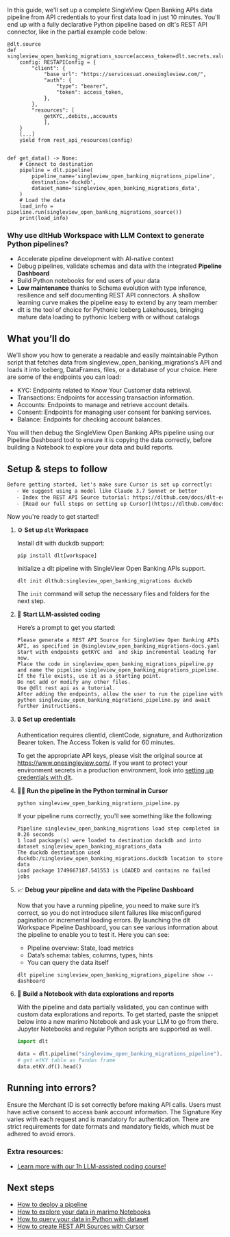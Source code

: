 In this guide, we'll set up a complete SingleView Open Banking APIs data pipeline from API credentials to your first data load in just 10 minutes. You'll end up with a fully declarative Python pipeline based on dlt's REST API connector, like in the partial example code below:

```python-outcome
@dlt.source
def singleview_open_banking_migrations_source(access_token=dlt.secrets.value):
    config: RESTAPIConfig = {
        "client": {
            "base_url": "https://servicesuat.onesingleview.com/",
            "auth": {
                "type": "bearer",
                "token": access_token,
            },
        },
        "resources": [
            getKYC,,debits,,accounts
            ],
    }
    [...]
    yield from rest_api_resources(config)


def get_data() -> None:
    # Connect to destination
    pipeline = dlt.pipeline(
        pipeline_name='singleview_open_banking_migrations_pipeline',
        destination='duckdb',
        dataset_name='singleview_open_banking_migrations_data', 
    )
    # Load the data
    load_info = pipeline.run(singleview_open_banking_migrations_source())
    print(load_info) 
```

### Why use dltHub Workspace with LLM Context to generate Python pipelines?

- Accelerate pipeline development with AI-native context
- Debug pipelines, validate schemas and data with the integrated **Pipeline Dashboard**
- Build Python notebooks for end users of your data
- **Low maintenance** thanks to Schema evolution with type inference, resilience and self documenting REST API connectors. A shallow learning curve makes the pipeline easy to extend by any team member
- dlt is the tool of choice for Pythonic Iceberg Lakehouses, bringing mature data loading to pythonic Iceberg with or without catalogs

## What you’ll do

We’ll show you how to generate a readable and easily maintainable Python script that fetches data from singleview_open_banking_migrations’s API and loads it into Iceberg, DataFrames, files, or a database of your choice. Here are some of the endpoints you can load:

- KYC: Endpoints related to Know Your Customer data retrieval.
- Transactions: Endpoints for accessing transaction information.
- Accounts: Endpoints to manage and retrieve account details.
- Consent: Endpoints for managing user consent for banking services.
- Balance: Endpoints for checking account balances.

You will then debug the SingleView Open Banking APIs pipeline using our Pipeline Dashboard tool to ensure it is copying the data correctly, before building a Notebook to explore your data and build reports.

## Setup & steps to follow

```default
Before getting started, let's make sure Cursor is set up correctly:
   - We suggest using a model like Claude 3.7 Sonnet or better
   - Index the REST API Source tutorial: https://dlthub.com/docs/dlt-ecosystem/verified-sources/rest_api/ and add it to context as **@dlt rest api**
   - [Read our full steps on setting up Cursor](https://dlthub.com/docs/dlt-ecosystem/llm-tooling/cursor-restapi#23-configuring-cursor-with-documentation)
```

Now you're ready to get started!

1. ⚙️ **Set up `dlt` Workspace**
    
    Install dlt with duckdb support:
    ```shell
    pip install dlt[workspace]
    ```

    Initialize a dlt pipeline with SingleView Open Banking APIs support.
    ```shell
    dlt init dlthub:singleview_open_banking_migrations duckdb
    ```

    The `init` command will setup the necessary files and folders for the next step.
    
2. 🤠 **Start LLM-assisted coding**
    
    Here’s a prompt to get you started:
    
    ```prompt
    Please generate a REST API Source for SingleView Open Banking APIs API, as specified in @singleview_open_banking_migrations-docs.yaml 
    Start with endpoints getKYC and  and skip incremental loading for now. 
    Place the code in singleview_open_banking_migrations_pipeline.py and name the pipeline singleview_open_banking_migrations_pipeline. 
    If the file exists, use it as a starting point. 
    Do not add or modify any other files. 
    Use @dlt rest api as a tutorial. 
    After adding the endpoints, allow the user to run the pipeline with python singleview_open_banking_migrations_pipeline.py and await further instructions.
    ```

    
3. 🔒 **Set up credentials** 
    
    Authentication requires clientId, clientCode, signature, and Authorization Bearer token. The Access Token is valid for 60 minutes.
    
    To get the appropriate API keys, please visit the original source at https://www.onesingleview.com/.
    If you want to protect your environment secrets in a production environment, look into [setting up credentials with dlt](https://dlthub.com/docs/walkthroughs/add_credentials).
    
4. 🏃‍♀️ **Run the pipeline in the Python terminal in Cursor**
    
    ```shell
    python singleview_open_banking_migrations_pipeline.py
    ```
    
    If your pipeline runs correctly, you’ll see something like the following:
    
    ```shell
    Pipeline singleview_open_banking_migrations load step completed in 0.26 seconds
    1 load package(s) were loaded to destination duckdb and into dataset singleview_open_banking_migrations_data
    The duckdb destination used duckdb:/singleview_open_banking_migrations.duckdb location to store data
    Load package 1749667187.541553 is LOADED and contains no failed jobs
    ```
    
5. 📈 **Debug your pipeline and data with the Pipeline Dashboard**

    Now that you have a running pipeline, you need to make sure it’s correct, so you do not introduce silent failures like misconfigured pagination or incremental loading errors. By launching the dlt Workspace Pipeline Dashboard, you can see various information about the pipeline to enable you to test it. Here you can see:
    - Pipeline overview: State, load metrics
    - Data’s schema: tables, columns, types, hints
    - You can query the data itself
    
    ```shell
    dlt pipeline singleview_open_banking_migrations_pipeline show --dashboard
    ```
    
6. 🐍 **Build a Notebook with data explorations and reports**

    With the pipeline and data partially validated, you can continue with custom data explorations and reports. To get started, paste the snippet below into a new marimo Notebook and ask your LLM to go from there. Jupyter Notebooks and regular Python scripts are supported as well.

    
    ```python
    import dlt

   data = dlt.pipeline("singleview_open_banking_migrations_pipeline").dataset()
   # get etKY table as Pandas frame
   data.etKY.df().head()
    ```

## Running into errors?

Ensure the Merchant ID is set correctly before making API calls. Users must have active consent to access bank account information. The Signature Key varies with each request and is mandatory for authentication. There are strict requirements for date formats and mandatory fields, which must be adhered to avoid errors.

### Extra resources:

- [Learn more with our 1h LLM-assisted coding course!](https://www.youtube.com/watch?v=GGid70rnJuM)

## Next steps

- [How to deploy a pipeline](https://dlthub.com/docs/walkthroughs/deploy-a-pipeline)
- [How to explore your data in marimo Notebooks](https://dlthub.com/docs/general-usage/dataset-access/marimo)
- [How to query your data in Python with dataset](https://dlthub.com/docs/general-usage/dataset-access/dataset)
- [How to create REST API Sources with Cursor](https://dlthub.com/docs/dlt-ecosystem/llm-tooling/cursor-restapi)